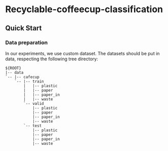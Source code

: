 # Recyclable-coffeecup-classification

## Quick Start
### Data preparation
In our experiments, we use custom dataset. The datasets should be put in data, respecting the following tree directory:
```
${ROOT}
|-- data
`-- |-- cafecup
    `-- |-- train
        |   |-- plastic
        |   |-- paper
        |   |-- paper_in
        |   |-- waste
        `-- valid
            |-- plastic
            |-- paper
            |-- paper_in
            |-- waste
        `-- test
            |-- plastic
            |-- paper
            |-- paper_in
            |-- waste
```
